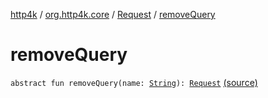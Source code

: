 [http4k](../../index.md) / [org.http4k.core](../index.md) / [Request](index.md) / [removeQuery](./remove-query.md)

# removeQuery

`abstract fun removeQuery(name: `[`String`](https://kotlinlang.org/api/latest/jvm/stdlib/kotlin/-string/index.html)`): `[`Request`](index.md) [(source)](https://github.com/http4k/http4k/blob/master/http4k-core/src/main/kotlin/org/http4k/core/http.kt#L136)
